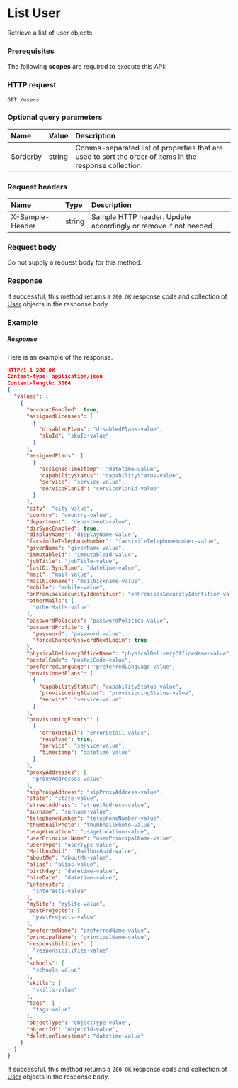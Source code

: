 # List User

Retrieve a list of user objects.
### Prerequisites
The following **scopes** are required to execute this API: 
### HTTP request
<!-- { "blockType": "ignored" } -->
```http
GET /users
```
### Optional query parameters
|Name|Value|Description|
|:---------------|:--------|:-------|
|$orderby|string|Comma-separated list of properties that are used to sort the order of items in the response collection.|

### Request headers
| Name       | Type | Description|
|:-----------|:------|:----------|
| X-Sample-Header  | string  | Sample HTTP header. Update accordingly or remove if not needed|

### Request body
Do not supply a request body for this method.
### Response
If successful, this method returns a `200 OK` response code and collection of [User](../resources/user.md) objects in the response body.
### Example
##### Response
Here is an example of the response.
<!-- {
  "blockType": "response",
  "truncated": false,
  "@odata.type": "users"
} -->
```json
HTTP/1.1 200 OK
Content-type: application/json
Content-length: 3064
{
  "values": [
    {
      "accountEnabled": true,
      "assignedLicenses": [
        {
          "disabledPlans": "disabledPlans-value",
          "skuId": "skuId-value"
        }
      ],
      "assignedPlans": [
        {
          "assignedTimestamp": "datetime-value",
          "capabilityStatus": "capabilityStatus-value",
          "service": "service-value",
          "servicePlanId": "servicePlanId-value"
        }
      ],
      "city": "city-value",
      "country": "country-value",
      "department": "department-value",
      "dirSyncEnabled": true,
      "displayName": "displayName-value",
      "facsimileTelephoneNumber": "facsimileTelephoneNumber-value",
      "givenName": "givenName-value",
      "immutableId": "immutableId-value",
      "jobTitle": "jobTitle-value",
      "lastDirSyncTime": "datetime-value",
      "mail": "mail-value",
      "mailNickname": "mailNickname-value",
      "mobile": "mobile-value",
      "onPremisesSecurityIdentifier": "onPremisesSecurityIdentifier-value",
      "otherMails": [
        "otherMails-value"
      ],
      "passwordPolicies": "passwordPolicies-value",
      "passwordProfile": {
        "password": "password-value",
        "forceChangePasswordNextLogin": true
      },
      "physicalDeliveryOfficeName": "physicalDeliveryOfficeName-value",
      "postalCode": "postalCode-value",
      "preferredLanguage": "preferredLanguage-value",
      "provisionedPlans": [
        {
          "capabilityStatus": "capabilityStatus-value",
          "provisioningStatus": "provisioningStatus-value",
          "service": "service-value"
        }
      ],
      "provisioningErrors": [
        {
          "errorDetail": "errorDetail-value",
          "resolved": true,
          "service": "service-value",
          "timestamp": "datetime-value"
        }
      ],
      "proxyAddresses": [
        "proxyAddresses-value"
      ],
      "sipProxyAddress": "sipProxyAddress-value",
      "state": "state-value",
      "streetAddress": "streetAddress-value",
      "surname": "surname-value",
      "telephoneNumber": "telephoneNumber-value",
      "thumbnailPhoto": "thumbnailPhoto-value",
      "usageLocation": "usageLocation-value",
      "userPrincipalName": "userPrincipalName-value",
      "userType": "userType-value",
      "MailboxGuid": "MailboxGuid-value",
      "aboutMe": "aboutMe-value",
      "alias": "alias-value",
      "birthday": "datetime-value",
      "hireDate": "datetime-value",
      "interests": [
        "interests-value"
      ],
      "mySite": "mySite-value",
      "pastProjects": [
        "pastProjects-value"
      ],
      "preferredName": "preferredName-value",
      "principalName": "principalName-value",
      "responsibilities": [
        "responsibilities-value"
      ],
      "schools": [
        "schools-value"
      ],
      "skills": [
        "skills-value"
      ],
      "tags": [
        "tags-value"
      ],
      "objectType": "objectType-value",
      "objectId": "objectId-value",
      "deletionTimestamp": "datetime-value"
    }
  ]
}
```
If successful, this method returns a `200 OK` response code and collection of [User](../resources/user.md) objects in the response body.

<!-- uuid: 655e6402-6330-4eed-a566-18154d0ebfa1
2015-10-16 22:29:36 UTC -->
<!-- {
  "type": "#page.annotation",
  "description": "List User",
  "keywords": "",
  "section": "documentation",
  "tocPath": ""
}-->
